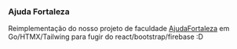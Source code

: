### Ajuda Fortaleza

Reimplementação do nosso projeto de faculdade [AjudaFortaleza](https://github.com/Thejuniorsouza/AjudaFortalezaApp) em Go/HTMX/Tailwing para fugir do react/bootstrap/firebase :D
